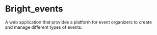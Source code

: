 # Bright_events
A web application that provides a platform for event organizers to create and manage different types of events. 
